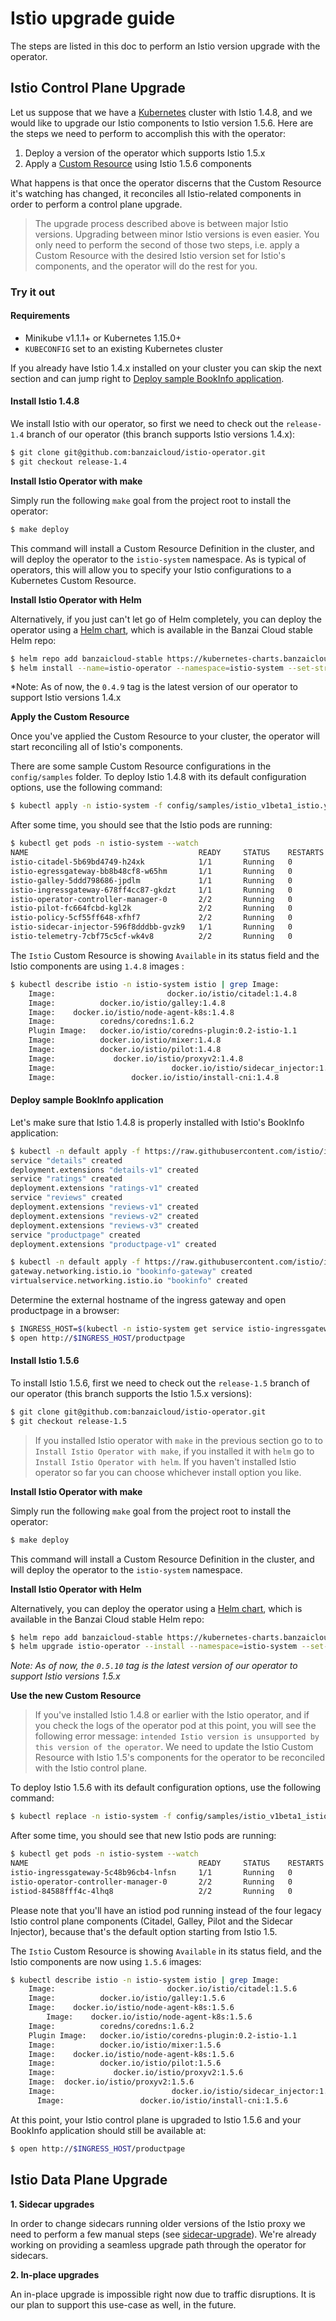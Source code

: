 # Istio upgrade guide

The steps are listed in this doc to perform an Istio version upgrade with the operator.

## Istio Control Plane Upgrade

Let us suppose that we have a [Kubernetes](https://kubernetes.io/) cluster with Istio 1.4.8, and we would like to upgrade our Istio components to Istio version 1.5.6. Here are the steps we need to perform to accomplish this with the operator:

1. Deploy a version of the operator which supports Istio 1.5.x
2. Apply a [Custom Resource](https://kubernetes.io/docs/concepts/extend-kubernetes/api-extension/custom-resources/) using Istio 1.5.6 components

What happens is that once the operator discerns that the Custom Resource it's watching has changed, it reconciles all Istio-related components in order to perform a control plane upgrade.

> The upgrade process described above is between major Istio versions. Upgrading between minor Istio versions is even easier. You only need to perform the second of those two steps, i.e. apply a Custom Resource with the desired Istio version set for Istio's components, and the operator will do the rest for you.

### Try it out

#### Requirements

- Minikube v1.1.1+ or Kubernetes 1.15.0+
- `KUBECONFIG` set to an existing Kubernetes cluster

If you already have Istio 1.4.x installed on your cluster you can skip the next section and can jump right to [Deploy sample BookInfo application](#deploy-sample-bookinfo-application).

#### Install Istio 1.4.8

We install Istio with our operator, so first we need to check out the `release-1.4` branch of our operator (this branch supports Istio versions 1.4.x):

```bash
$ git clone git@github.com:banzaicloud/istio-operator.git
$ git checkout release-1.4
```

**Install Istio Operator with make**

Simply run the following `make` goal from the project root to install the operator:

```bash
$ make deploy
```

This command will install a Custom Resource Definition in the cluster, and will deploy the operator to the `istio-system` namespace.
As is typical of operators, this will allow you to specify your Istio configurations to a Kubernetes Custom Resource.

**Install Istio Operator with Helm**

Alternatively, if you just can't let go of Helm completely, you can deploy the operator using a [Helm chart](https://github.com/banzaicloud/banzai-charts/tree/master/istio-operator), which is available in the Banzai Cloud stable Helm repo:

```bash
$ helm repo add banzaicloud-stable https://kubernetes-charts.banzaicloud.com
$ helm install --name=istio-operator --namespace=istio-system --set-string operator.image.tag=0.4.9 banzaicloud-stable/istio-operator
```

*Note: As of now, the `0.4.9` tag is the latest version of our operator to support Istio versions 1.4.x

**Apply the Custom Resource**

Once you've applied the Custom Resource to your cluster, the operator will start reconciling all of Istio's components.

There are some sample Custom Resource configurations in the `config/samples` folder. To deploy Istio 1.4.8 with its default configuration options, use the following command:

```bash
$ kubectl apply -n istio-system -f config/samples/istio_v1beta1_istio.yaml
```

After some time, you should see that the Istio pods are running:

```bash
$ kubectl get pods -n istio-system --watch
NAME                                      READY     STATUS    RESTARTS   AGE
istio-citadel-5b69bd4749-h24xk            1/1       Running   0          1m
istio-egressgateway-bb8b48cf8-w65hm       1/1       Running   0          1m
istio-galley-5ddd798686-jpdlm             1/1       Running   0          1m
istio-ingressgateway-678ff4cc87-gkdzt     1/1       Running   0          1m
istio-operator-controller-manager-0       2/2       Running   0          9m
istio-pilot-fc664fcbd-kgl2k               2/2       Running   0          1m
istio-policy-5cf55ff648-xfhf7             2/2       Running   0          1m
istio-sidecar-injector-596f8dddbb-gvzk9   1/1       Running   0          1m
istio-telemetry-7cbf75c5cf-wk4v8          2/2       Running   0          1m
```

The `Istio` Custom Resource is showing `Available` in its status field and the Istio components are using `1.4.8` images :

```bash
$ kubectl describe istio -n istio-system istio | grep Image:
    Image:                         docker.io/istio/citadel:1.4.8
    Image:          docker.io/istio/galley:1.4.8
    Image:    docker.io/istio/node-agent-k8s:1.4.8
    Image:          coredns/coredns:1.6.2
    Plugin Image:   docker.io/istio/coredns-plugin:0.2-istio-1.1
    Image:          docker.io/istio/mixer:1.4.8
    Image:          docker.io/istio/pilot:1.4.8
    Image:             docker.io/istio/proxyv2:1.4.8
    Image:                          docker.io/istio/sidecar_injector:1.4.8
    Image:                 docker.io/istio/install-cni:1.4.8

```

#### Deploy sample BookInfo application

Let's make sure that Istio 1.4.8 is properly installed with Istio's BookInfo application:

```bash
$ kubectl -n default apply -f https://raw.githubusercontent.com/istio/istio/release-1.4/samples/bookinfo/platform/kube/bookinfo.yaml
service "details" created
deployment.extensions "details-v1" created
service "ratings" created
deployment.extensions "ratings-v1" created
service "reviews" created
deployment.extensions "reviews-v1" created
deployment.extensions "reviews-v2" created
deployment.extensions "reviews-v3" created
service "productpage" created
deployment.extensions "productpage-v1" created

$ kubectl -n default apply -f https://raw.githubusercontent.com/istio/istio/release-1.4/samples/bookinfo/networking/bookinfo-gateway.yaml
gateway.networking.istio.io "bookinfo-gateway" created
virtualservice.networking.istio.io "bookinfo" created
```

Determine the external hostname of the ingress gateway and open productpage in a browser:

```bash
$ INGRESS_HOST=$(kubectl -n istio-system get service istio-ingressgateway -o jsonpath='{.status.loadBalancer.ingress[0].ip}')
$ open http://$INGRESS_HOST/productpage
```

#### Install Istio 1.5.6

To install Istio 1.5.6, first we need to check out the `release-1.5` branch of our operator (this branch supports the Istio 1.5.x versions):

```bash
$ git clone git@github.com:banzaicloud/istio-operator.git
$ git checkout release-1.5
```

> If you installed Istio operator with `make` in the previous section go to to `Install Istio Operator with make`, if you installed it with `helm` go to `Install Istio Operator with helm`. If you haven't installed Istio operator so far you can choose whichever install option you like.

**Install Istio Operator with make**

Simply run the following `make` goal from the project root to install the operator:

```bash
$ make deploy
```

This command will install a Custom Resource Definition in the cluster, and will deploy the operator to the `istio-system` namespace.

**Install Istio Operator with Helm**

Alternatively, you can deploy the operator using a [Helm chart](https://github.com/banzaicloud/banzai-charts/tree/master/istio-operator), which is available in the Banzai Cloud stable Helm repo:

```bash
$ helm repo add banzaicloud-stable https://kubernetes-charts.banzaicloud.com
$ helm upgrade istio-operator --install --namespace=istio-system --set-string operator.image.tag=0.5.10 banzaicloud-stable/istio-operator
```

*Note: As of now, the `0.5.10` tag is the latest version of our operator to support Istio versions 1.5.x*

**Use the new Custom Resource**

> If you've installed Istio 1.4.8 or earlier with the Istio operator, and if you check the logs of the operator pod at this point, you will see the following error message: `intended Istio version is unsupported by this version of the operator`. We need to update the Istio Custom Resource with Istio 1.5's components for the operator to be reconciled with the Istio control plane.

To deploy Istio 1.5.6 with its default configuration options, use the following command:

```bash
$ kubectl replace -n istio-system -f config/samples/istio_v1beta1_istio.yaml
```

After some time, you should see that new Istio pods are running:

```bash
$ kubectl get pods -n istio-system --watch
NAME                                      READY     STATUS    RESTARTS   AGE
istio-ingressgateway-5c48b96cb4-lnfsn     1/1       Running   0          7m
istio-operator-controller-manager-0       2/2       Running   0          16m
istiod-84588fff4c-4lhq8                   2/2       Running   0          7m
```

Please note that you'll have an istiod pod running instead of the four legacy Istio control plane components (Citadel, Galley, Pilot and the Sidecar Injector), because that's the default option starting from Istio 1.5.

The `Istio` Custom Resource is showing `Available` in its status field, and the Istio components are now using `1.5.6` images:

```bash
$ kubectl describe istio -n istio-system istio | grep Image:
    Image:                         docker.io/istio/citadel:1.5.6
    Image:          docker.io/istio/galley:1.5.6
    Image:    docker.io/istio/node-agent-k8s:1.5.6
        Image:    docker.io/istio/node-agent-k8s:1.5.6
    Image:          coredns/coredns:1.6.2
    Plugin Image:   docker.io/istio/coredns-plugin:0.2-istio-1.1
    Image:          docker.io/istio/mixer:1.5.6
    Image:    docker.io/istio/node-agent-k8s:1.5.6
    Image:          docker.io/istio/pilot:1.5.6
    Image:             docker.io/istio/proxyv2:1.5.6
    Image:  docker.io/istio/proxyv2:1.5.6
    Image:                          docker.io/istio/sidecar_injector:1.5.6
      Image:                 docker.io/istio/install-cni:1.5.6
```

At this point, your Istio control plane is upgraded to Istio 1.5.6 and your BookInfo application should still be available at:
```bash
$ open http://$INGRESS_HOST/productpage
```

## Istio Data Plane Upgrade

**1. Sidecar upgrades**

In order to change sidecars running older versions of the Istio proxy we need to perform a few manual steps (see [sidecar-upgrade](https://istio.io/docs/setup/kubernetes/upgrade/steps/#sidecar-upgrade)).
We're already working on providing a seamless upgrade path through the operator for sidecars.

**2. In-place upgrades**

An in-place upgrade is impossible right now due to traffic disruptions.
It is our plan to support this use-case as well, in the future.
